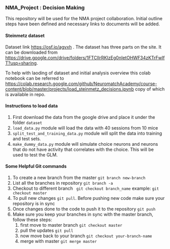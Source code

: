 ### NMA_Project : Decision Making

This repository will be used for the NMA project collaboration. Initial outline steps have been defined and necessary links to documents will be added.

#### Steinmetz dataset

Dataset link https://osf.io/agvxh . The dataset has three parts on the site. It can be downloaded from https://drive.google.com/drive/folders/1FTCIIrRKIzEg0nIetOHWF34zKTrFwIfT?usp=sharing.

To help with laoding of dataset and initial analysis overview this colab notebook can be referred to https://colab.research.google.com/github/NeuromatchAcademy/course-content/blob/master/projects/load_steinmetz_decisions.ipynb copy of which is available in repo.

#### Instructions to load data
1. First download the data from the google drive and place it under the folder ```dataset ```
2. ```load_data.py``` module will load the data with 40 sessions from 10 mice
3. ```split_test_and_training_data.py``` module will split the data into training and test sets.
4. ```make_dummy_data.py``` module will simulate choice neurons and neurons that do not have activity that correlates with the choice. This will be used to test the GLM.
  
 
#### Some Helpful Git commands
1. To create a new branch from the master ```git branch new-branch```
2. List all the branches in repository ```git branch -a```
3. Checkout to different branch ``` git checkout branch_name``` example: ```git checkout master```
4. To pull new changes ```git pull```. Before pushing new code make sure your repository is in sync
5. Once changes done to the code to push it to the repository ```git push```
6. Make sure you keep your branches in sync with the master branch, follow these steps:
     1. first move to master branch ``` git checkout master ``` 
     2. pull the updates   ```git pull```
     3. now move back to your branch ```git checkout your-branch-name```
     4. merge with master ```git merge master``` 
